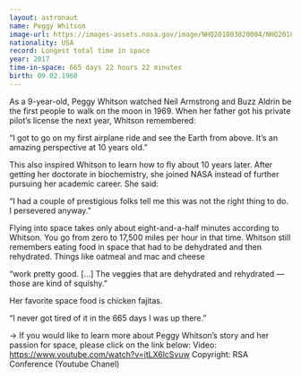 ```yaml
---
layout: astronaut
name: Peggy Whitson
image-url: https://images-assets.nasa.gov/image/NHQ201803020004/NHQ201803020004~medium.jpg
nationality: USA
record: Longest total time in space
year: 2017
time-in-space: 665 days 22 hours 22 minutes
birth: 09.02.1960
---
```


As a 9-year-old, Peggy Whitson watched Neil Armstrong and Buzz Aldrin be the first people to walk on the moon in 1969. When her father got his private pilot’s license the next year, Whitson remembered: 

<div class="quotes">
“I got to go on my first airplane ride and see the Earth from above. It’s an amazing perspective at 10 years old.”
</div>

This also inspired Whitson to learn how to fly about 10 years later. After getting her doctorate in biochemistry, she joined NASA instead of further pursuing her academic career. She said:

<div class="quotes">
“I had a couple of prestigious folks tell me this was not the right thing to do. I persevered anyway.”
</div>

Flying into space takes only about eight-and-a-half minutes according to Whitson. You go from zero to 17,500 miles per hour in that time. Whitson still remembers eating food in space that had to be dehydrated and then rehydrated. Things like oatmeal and mac and cheese 

<div class="quotes">
“work pretty good. [...] The veggies that are dehydrated and rehydrated — those are kind of squishy.”
</div>

Her favorite space food is chicken fajitas. 

<div class="quotes">
“I never got tired of it in the 665 days I was up there.”
</div>


-> If you would like to learn more about Peggy Whitson’s story and her passion for space, please click on the link below:
Video: https://www.youtube.com/watch?v=jtLX6lcSvuw
Copyright: RSA Conference (Youtube Chanel)

